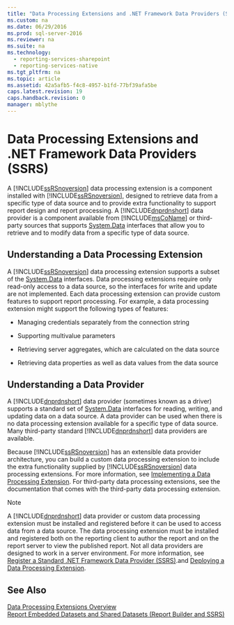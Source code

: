 ```yaml
---
title: "Data Processing Extensions and .NET Framework Data Providers (SSRS)"
ms.custom: na
ms.date: 06/29/2016
ms.prod: sql-server-2016
ms.reviewer: na
ms.suite: na
ms.technology: 
  - reporting-services-sharepoint
  - reporting-services-native
ms.tgt_pltfrm: na
ms.topic: article
ms.assetid: 42a5afb5-f4c8-4957-b1fd-77bf39afa5be
caps.latest.revision: 19
caps.handback.revision: 0
manager: mblythe
---
```

# Data Processing Extensions and .NET Framework Data Providers (SSRS)
  A [!INCLUDE[ssRSnoversion](../../Topics/TopicNameContainA/tokens/ssRSnoversion_md.md)] data processing extension is a component installed with [!INCLUDE[ssRSnoversion](../../Topics/TopicNameContainA/tokens/ssRSnoversion_md.md)], designed to retrieve data from a specific type of data source and to provide extra functionality to support report design and report processing. A [!INCLUDE[dnprdnshort](../../Topics/TopicNameContainA/tokens/dnprdnshort_md.md)] data provider is a component available from [!INCLUDE[msCoName](../../Topics/TopicNameContainA/tokens/msCoName_md.md)] or third-party sources that supports [System.Data](assetId:///N:System.Data) interfaces that allow you to retrieve and to modify data from a specific type of data source.  
  
## Understanding a Data Processing Extension  
 A [!INCLUDE[ssRSnoversion](../../Topics/TopicNameContainA/tokens/ssRSnoversion_md.md)] data processing extension supports a subset of the [System.Data](assetId:///N:System.Data) interfaces. Data processing extensions require only read-only access to a data source, so the interfaces for write and update are not implemented. Each data processing extension can provide custom features to support report processing. For example, a data processing extension might support the following types of features:  
  
-   Managing credentials separately from the connection string  
  
-   Supporting multivalue parameters  
  
-   Retrieving server aggregates, which are calculated on the data source  
  
-   Retrieving data properties as well as data values from the data source  
  
## Understanding a Data Provider  
 A [!INCLUDE[dnprdnshort](../../Topics/TopicNameContainA/tokens/dnprdnshort_md.md)] data provider (sometimes known as a driver) supports a standard set of [System.Data](assetId:///N:System.Data) interfaces for reading, writing, and updating data on a data source. A data provider can be used when there is no data processing extension available for a specific type of data source. Many third-party standard [!INCLUDE[dnprdnshort](../../Topics/TopicNameContainA/tokens/dnprdnshort_md.md)] data providers are available.  
  
 Because [!INCLUDE[ssRSnoversion](../../Topics/TopicNameContainA/tokens/ssRSnoversion_md.md)] has an extensible data provider architecture, you can build a custom data processing extension to include the extra functionality supplied by [!INCLUDE[ssRSnoversion](../../Topics/TopicNameContainA/tokens/ssRSnoversion_md.md)] data processing extensions. For more information, see [Implementing a Data Processing Extension](../Topic/Implementing%20a%20Data%20Processing%20Extension.md). For third-party data processing extensions, see the documentation that comes with the third-party data processing extension.  
  
> [!NOTE]  
>  A [!INCLUDE[dnprdnshort](../../Topics/TopicNameContainA/tokens/dnprdnshort_md.md)] data provider or custom data processing extension must be installed and registered before it can be used to access data from a data source. The data processing extension must be installed and registered both on the reporting client to author the report and on the report server to view the published report. Not all data providers are designed to work in a server environment. For more information, see [Register a Standard .NET Framework Data Provider &#40;SSRS&#41;](../../Topics/TopicNameContainA/Register-a-Standard-.NET-Framework-Data-Provider--SSRS-.md).and [Deploying a Data Processing Extension](../Topic/Deploying%20a%20Data%20Processing%20Extension.md).  
  
## See Also  
 [Data Processing Extensions Overview](../Topic/Data%20Processing%20Extensions%20Overview.md)   
 [Report Embedded Datasets and Shared Datasets &#40;Report Builder and SSRS&#41;](../../Topics/TopicNameNotContainA/Report-Embedded-Datasets-and-Shared-Datasets--Report-Builder-and-SSRS-.md)  
  
  